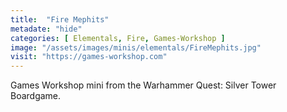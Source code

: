 ```yaml
---
title:  "Fire Mephits"
metadate: "hide"
categories: [ Elementals, Fire, Games-Workshop ]
image: "/assets/images/minis/elementals/FireMephits.jpg"
visit: "https://games-workshop.com"
---
```

Games Workshop mini from the Warhammer Quest: Silver Tower Boardgame.